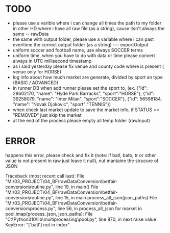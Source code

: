 # TODO
* please use a varible where i can change all times the path to my folder in other HD where i have all raw file (as a string), cause itsn't always the same -- rawData
* the same with output folder, please use a variable where i can past everitime the correct output folder (as a string) --- exportOutput
* uniform soccer and football name, use always SOCCER terms
* uniform time, when you have to do with data or time please convert always in UTC millisecond timestamp
* as i said yesterday please fix venue and county code where is present ( venue only for HORSE)
* log info about how much market are generate, divided by sport an type (BASIC / ADVANCED)
* in runner DB when add runner please set the sport to, (ex. {"id": 28602170, "name": "Hyde Park Barracks", "sport":"HORSE"}, {"id": 39258079, "name": "Inter Milan", "sport":"SOCCER"}, {"id": 56598184, "name": "Novak Djokovic", "sport":"TENNIS"})
* when check last market update to save the market info, if STATUS == "REMOVED" just skip the market
* at the end of the process please empty all temp folder (rawInput)

# ERROR
happens this error, please check and fix it (note: if batl, batb, tr or other value is not present in raw just leave it null), nut mantaine the strucure of JSON


Traceback (most recent call last):
  File "M:\03_PROJECT\04_BF\rawDataConversion\betfair-conversion\routine.py", line 19, in <module>
    main()
  File "M:\03_PROJECT\04_BF\rawDataConversion\betfair-conversion\routine.py", line 15, in main
    process_all_json(json_paths)
  File "M:\03_PROJECT\04_BF\rawDataConversion\betfair-conversion\process.py", line 56, in process_all_json
    for market in pool.imap(process_json, json_paths):
  File "C:\Python310\lib\multiprocessing\pool.py", line 870, in next
    raise value
KeyError: "['batl'] not in index"
